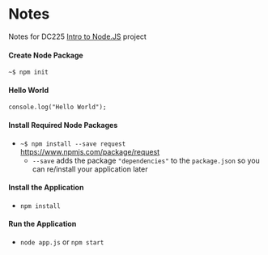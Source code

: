 # Notes

Notes for DC225 [Intro to Node.JS](https://github.com/dc225/btc-console) project

#### Create Node Package
`~$ npm init`

#### Hello World
`console.log("Hello World");`

#### Install Required Node Packages
  - `~$ npm install --save request` <https://www.npmjs.com/package/request>
    - `--save` adds the package `"dependencies"` to the `package.json` so you can re/install your application later

#### Install the Application
  - `npm install`

#### Run the Application
  - `node app.js` or `npm start`
